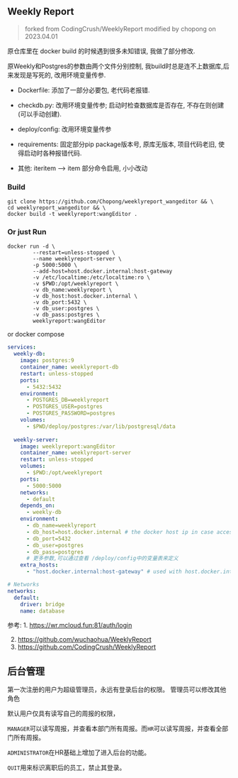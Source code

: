 ## Weekly Report

> forked from CodingCrush/WeeklyReport modified by chopong on 2023.04.01

原仓库里在 docker build 的时候遇到很多未知错误, 我做了部分修改.

原Weekly和Postgres的参数由两个文件分别控制, 我build时总是连不上数据库,后来发现是写死的, 改用环境变量传参.

* Dockerfile: 添加了一部分必要包, 老代码老报错.

* checkdb.py: 改用环境变量传参; 启动时检查数据库是否存在, 不存在则创建(可以手动创建).
* deploy/config: 改用环境变量传参

* requirements: 固定部分pip package版本号, 原库无版本, 项目代码老旧, 使得启动时各种报错代码.

* 其他: iteritem --> item 部分命令启用, 小小改动

### Build

```shell
git clone https://github.com/Chopong/weeklyreport_wangeditor && \
cd weeklyreport_wangeditor && \
docker build -t weeklyreport:wangEditor .
```

### Or just Run

```shell
docker run -d \
        --restart=unless-stopped \
        --name weeklyreport-server \
        -p 5000:5000 \
        --add-host=host.docker.internal:host-gateway
        -v /etc/localtime:/etc/localtime:ro \
        -v $PWD:/opt/weeklyreport \
        -v db_name:weeklyreport \
        -v db_host:host.docker.internal \
        -v db_port:5432 \
        -v db_user:postgres \
        -v db_pass:postgres \
        weeklyreport:wangEditor
```

or docker compose

```yaml
services:
  weekly-db:
    image: postgres:9
    container_name: weeklyreport-db
    restart: unless-stopped
    ports:
      - 5432:5432
    environment:
      - POSTGRES_DB=weeklyreport
      - POSTGRES_USER=postgres
      - POSTGRES_PASSWORD=postgres
    volumes:
      - $PWD/deploy/postgres:/var/lib/postgresql/data
      
  weekly-server:
    image: weeklyreport:wangEditor
    container_name: weeklyreport-server
    restart: unless-stopped
    volumes:
      - $PWD:/opt/weeklyreport
    ports:
      - 5000:5000
    networks:
      - default
    depends_on:
      - weekly-db
    environment:
      - db_name=weeklyreport
      - db_host=host.docker.internal # the docker host ip in case access denied
      - db_port=5432
      - db_user=postgres
      - db_pass=postgres
      # 更多参数,可以通过查看 /deploy/config中的变量表来定义
    extra_hosts:
      - "host.docker.internal:host-gateway" # used with host.docker.internal

# Networks
networks:
  default:
    driver: bridge
    name: database
```



参考: 1. https://wr.mcloud.fun:81/auth/login

2. https://github.com/wuchaohua/WeeklyReport
3. https://github.com/CodingCrush/WeeklyReport




## 后台管理

第一次注册的用户为超级管理员，永远有登录后台的权限。
管理员可以修改其他角色

默认用户仅具有读写自己的周报的权限，

`MANAGER`可以读写周报，并查看本部门所有周报。而`HR`可以读写周报，并查看全部门所有周报。

`ADMINISTRATOR`在HR基础上增加了进入后台的功能。

`QUIT`用来标识离职后的员工，禁止其登录。
